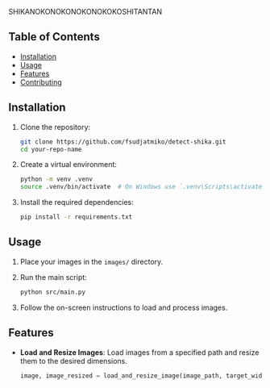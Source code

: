 SHIKANOKONOKONOKONOKOKOSHITANTAN

## Table of Contents

- [Installation](#installation)
- [Usage](#usage)
- [Features](#features)
- [Contributing](#contributing)

## Installation

1. Clone the repository:
    ```sh
    git clone https://github.com/fsudjatmiko/detect-shika.git
    cd your-repo-name
    ```

2. Create a virtual environment:
    ```sh
    python -m venv .venv
    source .venv/bin/activate  # On Windows use `.venv\Scripts\activate`
    ```

3. Install the required dependencies:
    ```sh
    pip install -r requirements.txt
    ```

## Usage

1. Place your images in the `images/` directory.

2. Run the main script:
    ```sh
    python src/main.py
    ```

3. Follow the on-screen instructions to load and process images.

## Features

- **Load and Resize Images**: Load images from a specified path and resize them to the desired dimensions.
  ```python
  image, image_resized = load_and_resize_image(image_path, target_width, target_height)